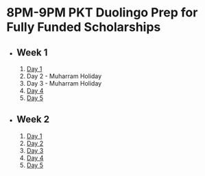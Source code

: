 # 8PM-9PM PKT Duolingo Prep for Fully Funded Scholarships

- ## Week 1

   1. [Day 1](https://www.facebook.com/iCodeguru/videos/1014687036447044)
   2. Day 2 - Muharram Holiday
   3. Day 3 - Muharram Holiday
   4. [Day 4](https://www.facebook.com/iCodeguru/videos/1844957622582963)
   5. [Day 5](https://www.facebook.com/iCodeguru/videos/1236568961050003)

- ## Week 2

   1. [Day 1](https://www.facebook.com/iCodeguru/videos/516994467488227)
   2. [Day 2](https://www.facebook.com/iCodeguru/videos/8208255322530570)
   3. [Day 3](https://www.facebook.com/iCodeguru/videos/1156439698928610)
   4. [Day 4]()
   5. [Day 5]()

<!-- - ## Week 

   1. [Day 1]()
   2. [Day 2]()
   3. [Day 3]()
   4. [Day 4]()
   5. [Day 5]() -->
